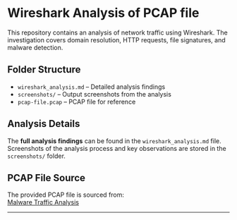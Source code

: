 
#  Wireshark Analysis of PCAP file

This repository contains an analysis of network traffic using Wireshark. The investigation covers domain resolution, HTTP requests, file signatures, and malware detection.

## Folder Structure

- `wireshark_analysis.md` – Detailed analysis findings  
- `screenshots/` – Output screenshots from the analysis  
- `pcap-file.pcap` – PCAP file for reference  

## Analysis Details

The **full analysis findings** can be found in the `wireshark_analysis.md` file. Screenshots of the analysis process and key observations are stored in the `screenshots/` folder.

## PCAP File Source

The provided PCAP file is sourced from:  
  [Malware Traffic Analysis](https://www.malware-traffic-analysis.net/)  

---

